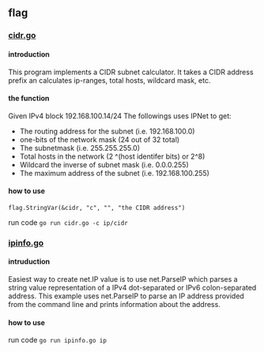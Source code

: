 ## flag

### [cidr.go](cidr.go)

#### introduction

This program implements a CIDR subnet calculator.
It takes a CIDR address prefix an calculates ip-ranges,
total hosts, wildcard mask, etc.

#### the function

Given IPv4 block 192.168.100.14/24
The followings uses IPNet to get:
- The routing address for the subnet (i.e. 192.168.100.0)
- one-bits of the network mask (24 out of 32 total)
- The subnetmask (i.e. 255.255.255.0)
- Total hosts in the network (2 ^(host identifer bits) or 2^8)
- Wildcard the inverse of subnet mask (i.e. 0.0.0.255)
- The maximum address of the subnet (i.e. 192.168.100.255)

#### how to use

`flag.StringVar(&cidr, "c", "", "the CIDR address")`

run code `go run cidr.go -c ip/cidr`


### [ipinfo.go](ipinfo.go) 

#### intruduction

Easiest way to create net.IP value is to use
net.ParseIP which parses a string value representation
of a IPv4 dot-separated or IPv6 colon-separated address.
This example uses net.ParseIP to parse an IP address provided
from the command line and prints information about the address.

#### how to use

run code `go run ipinfo.go ip`

